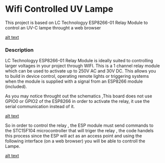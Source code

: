 # Wifi Controlled UV Lampe

This project is based on LC Technologyy ESP8266-01 Relay Module to control an UV-C lampe throught a web browser  

[alt text](https://github.com/jawher-Mansour/pics/blob/master/wifirelay2.png)


### Description

  LC Technologyy ESP8266-01 Relay Module is ideally suited to controlling larger voltages in your project through WIFI. This is a 1 channel relay module which can be used to activate up to 250V AC and 30V DC. This allows you to build in device control, operating remote lights or triggering systems when the module is supplied with a signal from an ESP8266 module (included).	

  As you may notice throught out the schematics ,This board does not use GPIO0 or GPIO2 of the ESP8266 in order to activate the relay, it use the serial communication instead of it.

[alt text](https://github.com/jawher-Mansour/pics/blob/master/esp8266_schematics.jpg)

 So in order to control the relay , the ESP module must send commands to the STC15F104 microcontroller that will triger the relay , the code handels this process since the ESP will act as an access point and using the following interface (on a web browser) you will be able to controll the Lampe.

[alt text](https://github.com/jawher-Mansour/pics/blob/master/interface.png)

